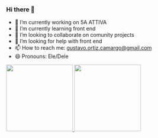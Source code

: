 ### Hi there 👋

- 🔭 I’m currently working on 5A ATTIVA
- 🌱 I’m currently learning front end
- 👯 I’m looking to collaborate on comunity projects
- 🤔 I’m looking for help with front end
- 📫 How to reach me: gustavo.ortiz.camargo@gmail.com
- 😄 Pronouns: Ele/Dele


<div>
<a href="https://github.com/gustavoortizcamargo">
<img height="180em" src="https://github-readme-stats.vercel.app/api/top-langs/?username=gustavoortizcamargo&layout=compact&langs_count=7&theme=dracula"/>
<img height="180em" src="https://github-readme-stats.vercel.app/api?username=gustavoortizcamargo&show_icons=true&theme=dracula&include_all_commits=true&count_private=true"/>
</div>
